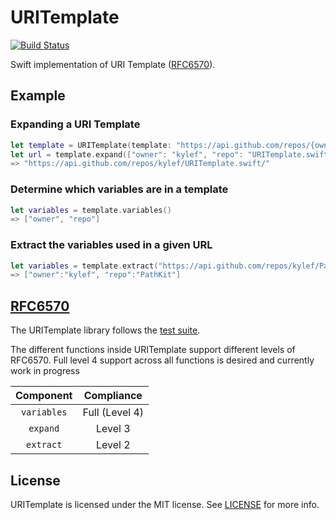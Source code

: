 URITemplate
===========

[![Build Status](http://img.shields.io/travis/kylef/URITemplate.swift/master.svg?style=flat)](https://travis-ci.org/kylef/URITemplate.swift)

Swift implementation of URI Template ([RFC6570](https://tools.ietf.org/html/rfc6570)).

## Example

### Expanding a URI Template

```swift
let template = URITemplate(template: "https://api.github.com/repos/{owner}/{repo}/")
let url = template.expand(["owner": "kylef", "repo": "URITemplate.swift"])
=> "https://api.github.com/repos/kylef/URITemplate.swift/"
```

### Determine which variables are in a template

```swift
let variables = template.variables()
=> ["owner", "repo"]
```

### Extract the variables used in a given URL

```swift
let variables = template.extract("https://api.github.com/repos/kylef/PathKit/")
=> ["owner":"kylef", "repo":"PathKit"]
```

## [RFC6570](https://tools.ietf.org/html/rfc6570)

The URITemplate library follows the [test suite](https://github.com/uri-templates/uritemplate-test).

The different functions inside URITemplate support different levels of RFC6570. Full level 4 support across all functions is desired and currently work in progress

| Component   | Compliance     |
|:-----------:|:--------------:|
| `variables` | Full (Level 4) |
| `expand`    | Level 3        |
| `extract`   | Level 2        |

## License

URITemplate is licensed under the MIT license. See [LICENSE](LICENSE) for more
info.
